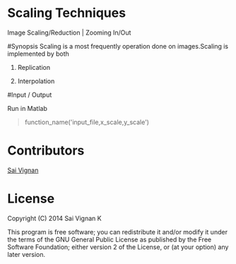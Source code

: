 # Scaling Techniques
Image Scaling/Reduction | Zooming In/Out

#Synopsis
Scaling is a most frequently operation done on images.Scaling is implemented by both 

1. Replication

2. Interpolation

#Input / Output

Run in Matlab

> function_name('input_file,x_scale,y_scale')

# Contributors

[Sai Vignan](http://www.iitd.ac.in/~cs5120289)

# License

Copyright (C) 2014  Sai Vignan K

This program is free software; you can redistribute it and/or modify it under the terms of the GNU General Public License as published by the Free Software Foundation; either version 2 of the License, or (at your option) any later version.
